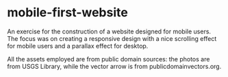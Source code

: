 # mobile-first-website
An exercise for the construction of a website designed for mobile users. The focus was on creating a responsive design with a nice scrolling effect for mobile users and a parallax effect for desktop.

All the assets employed are from public domain sources: the photos are from  USGS Library, while the vector arrow is from publicdomainvectors.org.
